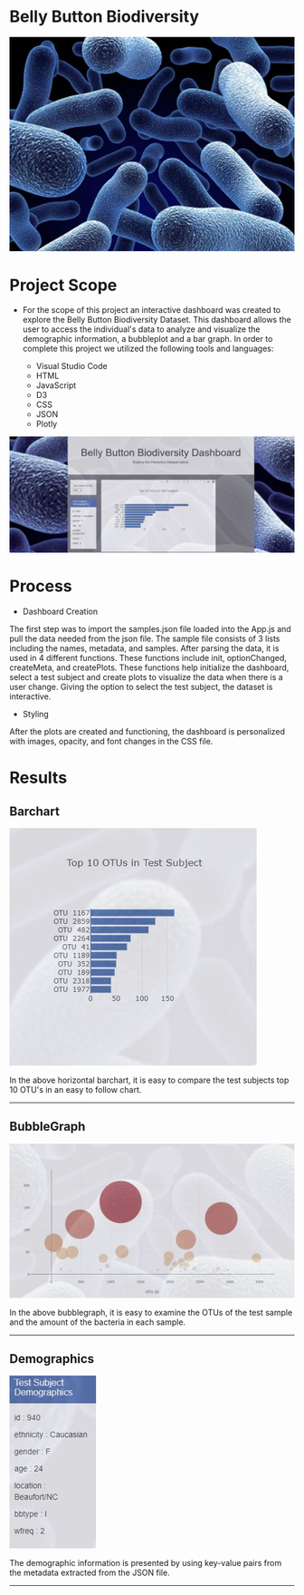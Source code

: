 # Belly Button Biodiversity

![Bacteria Image](https://raw.githubusercontent.com/Cosette3737/Interactive-Visualizations/main/Images/bacteria2.jpg)


# Project Scope

* For the scope of this project an interactive dashboard was created to explore the Belly Button Biodiversity Dataset. This dashboard allows the user to access the individual's data to analyze and visualize the demographic information, a bubbleplot and a bar graph. In order to complete this project we utilized the following tools and languages:
   
   - Visual Studio Code
    - HTML
    - JavaScript
    - D3 
    - CSS
    - JSON
    - Plotly
 
 
 ![BubbleGraph](https://raw.githubusercontent.com/Cosette3737/Interactive-Visualizations/main/Images/dashboard.JPG)
 
# Process
 - Dashboard Creation

The first step was to import the samples.json file loaded into the App.js and pull the data needed from the json file.  The sample file consists of 3 lists including the names, metadata, and samples. After parsing the data, it is used in 4 different functions.  These functions include init, optionChanged, createMeta, and createPlots.  These functions help initialize the dashboard, select a test subject and create plots to visualize the data when there is a user change.  Giving the option to select the test subject, the dataset is interactive. 


 - Styling

After the plots are created and functioning, the dashboard is personalized with images, opacity, and font changes in the CSS file. 


# Results

## Barchart ##
![Horizontal BarChart](https://raw.githubusercontent.com/Cosette3737/Interactive-Visualizations/main/Images/barchart.JPG)

In the above horizontal barchart, it is easy to compare the test subjects top 10 OTU's in an easy to follow chart. 

------------------------------------------------------------------------------------------------------------------------------------------------------------------------------------

## BubbleGraph ##
![BubbleGraph](https://raw.githubusercontent.com/Cosette3737/Interactive-Visualizations/main/Images/bubblechart.JPG)

In the above bubblegraph, it is easy to examine the OTUs of the test sample and the amount of the bacteria in each sample.  

-------------------------------------------------------------------------------------------------------------------------------------------------------------------------------------
## Demographics ##

![Demographics](https://raw.githubusercontent.com/Cosette3737/Interactive-Visualizations/main/Images/demographics.JPG)

The demographic information is presented by using key-value pairs from the metadata extracted from the JSON file.  

---------------------------------------------------------------------------------------------------------------------------------------------------------------------------------
